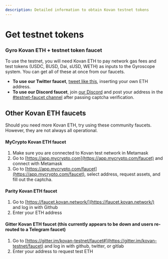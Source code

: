 ```yaml
---
description: Detailed information to obtain Kovan testnet tokens
---
```


# Get testnet tokens

### Gyro Kovan ETH + testnet token faucet

To use the testnet, you will need Kovan ETH to pay network gas fees and test tokens (USDC, BUSD, Dai, sUSD, WETH) as inputs to the Gyroscope system. You can get all of these at once from our faucets.

* **To use our Twitter faucet**, [tweet like this](https://twitter.com/ljfgudgeon/status/1379205575943290880), inserting your own ETH address.
* **To use our Discord faucet**, join [our Discord](https://discord.gg/r9E5E9qvH6) and post your address in the [#testnet-faucet channel](https://discord.com/channels/818492571214807040/830866721199882270) after passing captcha verification.

## Other Kovan ETH faucets

Should you need more Kovan ETH, try using these community faucets. However, they are not always all operational.

#### MyCrypto Kovan ETH faucet

1. Make sure you are connected to Kovan test network in Metamask
2. Go to [https://app.mycrypto.com](https://app.mycrypto.com/faucet) and connect with Metamask
3. Go to [https://app.mycrypto.com/faucet](https://app.mycrypto.com/faucet), select address, request assets, and fill out the captcha.

#### Parity Kovan ETH faucet

1. Go to [https://faucet.kovan.network/](https://faucet.kovan.network/) and log in with Github
2. Enter your ETH address

#### Gitter Kovan ETH faucet (this currently appears to be down and users re-routed to a Telegram faucet)

1. Go to [https://gitter.im/kovan-testnet/faucet#](https://gitter.im/kovan-testnet/faucet) and log in with github, twitter, or gitlab
2. Enter your address to request test ETH
